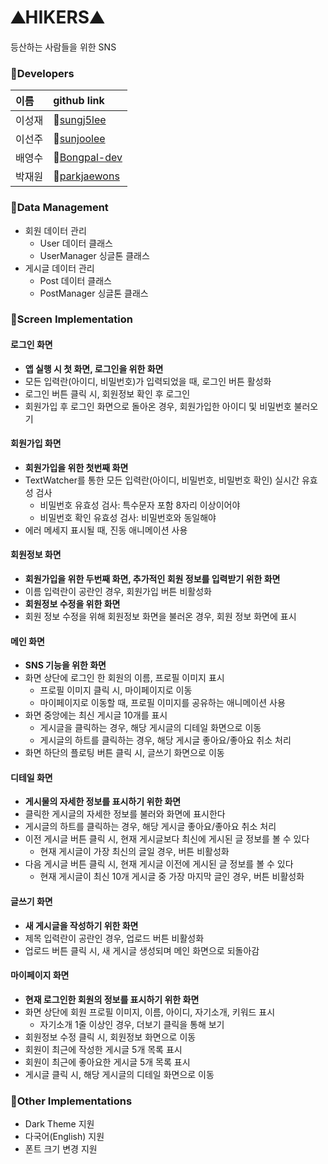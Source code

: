 # ⛰️HIKERS⛰️
등산하는 사람들을 위한 SNS

### 🎯Developers

|이름|github link|
|:---|:---|
이성재|🔗[sungj5lee](https://github.com/sunjgj5lee)
이선주|🔗[sunjoolee](https://github.com/sunjoolee)
배영수|🔗[Bongpal-dev](https://github.com/Bongpal-dev)
박재원|🔗[parkjaewons](https://github.com/parkjaewons) 

### 🎯Data Management

- 회원 데이터 관리
  - User 데이터 클래스
  - UserManager 싱글톤 클래스
- 게시글 데이터 관리
  - Post 데이터 클래스
  - PostManager 싱글톤 클래스

### 🎯Screen Implementation
  
#### 로그인 화면
- **앱 실행 시 첫 화면, 로그인을 위한 화면**
- 모든 입력란(아이디, 비밀번호)가 입력되었을 때, 로그인 버튼 활성화
- 로그인 버튼 클릭 시, 회원정보 확인 후 로그인
- 회원가입 후 로그인 화면으로 돌아온 경우, 회원가입한 아이디 및 비밀번호 불러오기
#### 회원가입 화면
- **회원가입을 위한 첫번째 화면**
- TextWatcher를 통한 모든 입력란(아이디, 비밀번호, 비밀번호 확인) 실시간 유효성 검사
  - 비밀번호 유효성 검사: 특수문자 포함 8자리 이상이어야
  - 비밀번호 확인 유효성 검사: 비밀번호와 동일해야
- 에러 메세지 표시될 때, 진동 애니메이션 사용
#### 회원정보 화면
- **회원가입을 위한 두번째 화면, 추가적인 회원 정보를 입력받기 위한 화면**
- 이름 입력란이 공란인 경우, 회원가입 버튼 비활성화
- **회원정보 수정을 위한 화면**
- 회원 정보 수정을 위해 회원정보 화면을 불러온 경우, 회원 정보 화면에 표시
#### 메인 화면
- **SNS 기능을 위한 화면**
- 화면 상단에 로그인 한 회원의 이름, 프로필 이미지 표시
  - 프로필 이미지 클릭 시, 마이페이지로 이동
  - 마이페이지로 이동할 때, 프로필 이미지를 공유하는 애니메이션 사용
- 화면 중앙에는 최신 게시글 10개를 표시
  - 게시글을 클릭하는 경우, 해당 게시글의 디테일 화면으로 이동
  - 게시글의 하트를 클릭하는 경우, 해당 게시글 좋아요/좋아요 취소 처리
- 화면 하단의 플로팅 버튼 클릭 시, 글쓰기 화면으로 이동
#### 디테일 화면
- **게시물의 자세한 정보를 표시하기 위한 화면**
- 클릭한 게시글의 자세한 정보를 불러와 화면에 표시한다
- 게시글의 하트를 클릭하는 경우, 해당 게시글 좋아요/좋아요 취소 처리
- 이전 게시글 버튼 클릭 시, 현재 게시글보다 최신에 게시된 글 정보를 볼 수 있다
  - 현재 게시글이 가장 최신의 글일 경우, 버튼 비활성화
- 다음 게시글 버튼 클릭 시, 현재 게시글 이전에 게시된 글 정보를 볼 수 있다
  - 현재 게시글이 최신 10개 게시글 중 가장 마지막 글인 경우, 버튼 비활성화
#### 글쓰기 화면
- **새 게시글을 작성하기 위한 화면**
- 제목 입력란이 공란인 경우, 업로드 버튼 비활성화
- 업로드 버튼 클릭 시, 새 게시글 생성되며 메인 화면으로 되돌아감
#### 마이페이지 화면
- **현재 로그인한 회원의 정보를 표시하기 위한 화면**
- 화면 상단에 회원 프로필 이미지, 이름, 아이디, 자기소개, 키워드 표시
  - 자기소개 1줄 이상인 경우, 더보기 클릭을 통해 보기
- 회원정보 수정 클릭 시, 회원정보 화면으로 이동
- 회원이 최근에 작성한 게시글 5개 목록 표시
- 회원이 최근에 좋아요한 게시글 5개 목록 표시
- 게시글 클릭 시, 해당 게시글의 디테일 화면으로 이동

### 🎯Other Implementations
- Dark Theme 지원
- 다국어(English) 지원
- 폰트 크기 변경 지원

